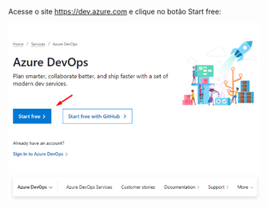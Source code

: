 Acesse o site https://dev.azure.com e clique no botão Start free:

![criarconta-1.png](/.attachments/criarconta-1-e0d2414a-1f19-4877-870b-ab72608a5dd4.png)